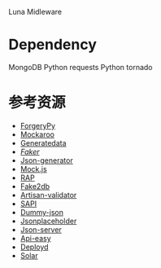 Luna Midleware

# Dependency

  MongoDB
  Python requests
  Python tornado

# 参考资源
- [ForgeryPy](https://github.com/tomekwojcik/ForgeryPy)    
- [Mockaroo](http://mockaroo.com/)  
- [Generatedata](http://www.generatedata.com/)  
- *[Faker](https://github.com/joke2k/faker)*  
- [Json-generator](http://www.json-generator.com/)  
- [Mock.js](http://mockjs.com/)   
- [RAP](http://thx.github.io/RAP/)  
- [Fake2db](https://github.com/emirozer/fake2db)    
- [Artisan-validator](https://github.com/MCProHosting/artisan-validator)  
- [SAPI](http://sapi.baidu.com/)  
- [Dummy-json](https://github.com/webroo/dummy-json)  
- [Jsonplaceholder](https://github.com/typicode/jsonplaceholder)  
- [Json-server](https://github.com/typicode/json-server)  
- [Api-easy](https://github.com/flatiron/api-easy)  
- [Deployd](https://github.com/deployd/deployd)  
- [Solar](http://solar.baidu.com/apidoc)